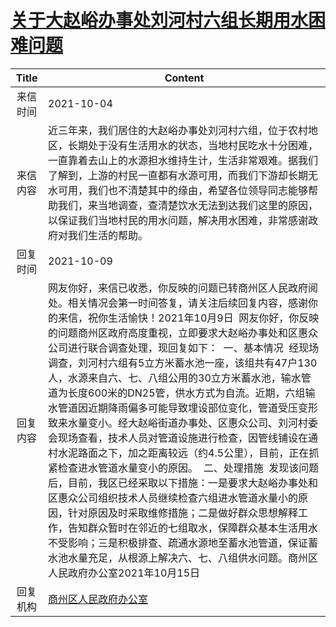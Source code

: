 # <a href="http://www.shangluo.gov.cn/zmhd/ldxxxx.jsp?urltype=leadermail.LeaderMailContentUrl&wbtreeid=1112&leadermailid=7961">关于大赵峪办事处刘河村六组长期用水困难问题</a>
|Title|Content|
|:---:|---|
|来信时间|2021-10-04|
|来信内容|近三年来，我们居住的大赵峪办事处刘河村六组，位于农村地区，长期处于没有生活用水的状态，当地村民吃水十分困难，一直靠着去山上的水源担水维持生计，生活非常艰难。据我们了解到，上游的村民一直都有水源可用，而我们下游却长期无水可用，我们也不清楚其中的缘由，希望各位领导同志能够帮助我们，来当地调查，查清楚饮水无法到达我们这里的原因，以保证我们当地村民的用水问题，解决用水困难，非常感谢政府对我们生活的帮助。|
|回复时间|2021-10-09|
|回复内容|网友你好，来信已收悉，你反映的问题已转商州区人民政府阅处。相关情况会第一时间答复，请关注后续回复内容，感谢你的来信，祝你生活愉快！2021年10月9日  网友你好，你反映的问题商州区政府高度重视，立即要求大赵峪办事处和区惠众公司进行联合调查处理，现回复如下：  一、基本情况  经现场调查，刘河村六组有5立方米蓄水池一座，该组共有47户130人，水源来自六、七、八组公用的30立方米蓄水池，输水管道为长度600米的DN25管，供水方式为自流。近期，六组输水管道因近期降雨偏多可能导致埋设部位变化，管道受压变形致来水量变小。经大赵峪街道办事处、区惠众公司、刘河村委会现场查看，技术人员对管道设施进行检查，因管线铺设在通村水泥路面之下，加之距离较远（约4.5公里），目前，正在抓紧检查进水管道水量变小的原因。  二、处理措施  发现该问题后，目前，我区已经采取以下措施：一是要求大赵峪办事处和区惠众公司组织技术人员继续检查六组进水管道水量小的原因，针对原因及时采取维修措施；二是做好群众思想解释工作，告知群众暂时在邻近的七组取水，保障群众基本生活用水不受影响；三是积极排查、疏通水源地至蓄水池管道，保证蓄水池水量充足，从根源上解决六、七、八组供水问题。商州区人民政府办公室2021年10月15日|
|回复机构|<a href="../../categories/agencies/商州区人民政府办公室.md">商州区人民政府办公室</a>|
